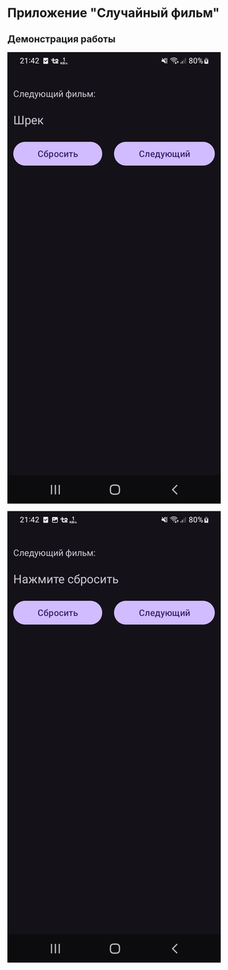 # Приложение "Случайный фильм"

## Демонстрация работы

![Первое](images/1.jpg)

![Первое](images/2.jpg)